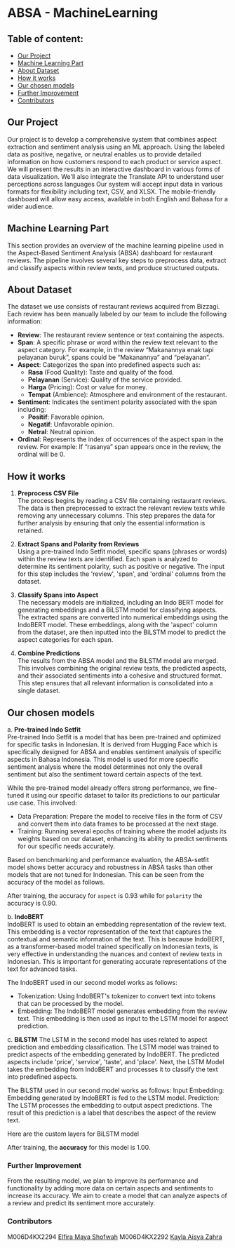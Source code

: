 # ABSA - MachineLearning
## **Table of content:**
- [Our Project](#item-one)
- [Machine Learning Part](#item-two)
- [About Dataset](#item-three)
- [How it works](#item-four)
- [Our chosen models](#item-five)
- [Further Improvement](#item-six)
- [Contributors](#item-seven)
  
<!-- headings -->
<a id="item-one"></a>
## Our Project
Our project is to develop a comprehensive system that combines aspect extraction and sentiment analysis using an ML approach. Using the labeled data as positive, negative, or neutral enables us to provide detailed information on how customers respond to each product or service aspect. We will present the results in an interactive dashboard in various forms of data visualization. We'll also integrate the Translate API to understand user perceptions across languages Our system will accept input data in various formats for flexibility including text, CSV, and XLSX. The mobile-friendly dashboard will allow easy access, available in both English and Bahasa for a wider audience. 

<a id="item-two"></a>
## Machine Learning Part
This section provides an overview of the machine learning pipeline used in the Aspect-Based Sentiment Analysis (ABSA) dashboard for restaurant reviews. The pipeline involves several key steps to preprocess data, extract and classify aspects within review texts, and produce structured outputs.

<a id="item-three"></a>
## About Dataset
The dataset we use consists of restaurant reviews acquired from Bizzagi. Each review has been manually labeled by our team to include the following information:
- **Review**: The restaurant review sentence or text containing the aspects.
- **Span**: A specific phrase or word within the review text relevant to the aspect category. For example, in the review “Makanannya enak tapi pelayanan buruk”, spans could be “Makanannya” and “pelayanan”.
- **Aspect**: Categorizes the span into predefined aspects such as:
  - **Rasa** (Food Quality): Taste and quality of the food.
  - **Pelayanan** (Service): Quality of the service provided.
  - **Harga** (Pricing): Cost or value for money.
  - **Tempat** (Ambience): Atmosphere and environment of the restaurant.
- **Sentiment**: Indicates the sentiment polarity associated with the span including:
  - **Positif**: Favorable opinion.
  - **Negatif**: Unfavorable opinion.
  - **Netral**: Neutral opinion.
- **Ordinal**: Represents the index of occurrences of the aspect span in the review. For example: If “rasanya” span appears once in the review, the ordinal will be 0.

<a id="item-four"></a>
## How it works
[](https://github.com/Bangkit-2024/ABSA_MachineLearning/blob/main/assets/How%20it%20works.png)

1. **Preprocess CSV File**  
  The process begins by reading a CSV file containing restaurant reviews. The data is then preprocessed to extract the relevant review texts while removing any unnecessary columns. This step prepares the data for further analysis by ensuring that only the essential information is retained.

2. **Extract Spans and Polarity from Reviews**  
  Using a pre-trained Indo Setfit model, specific spans (phrases or words) within the review texts are identified. Each span is analyzed to determine its sentiment polarity, such as positive or negative. The input for this step includes the 'review', 'span', and 'ordinal' columns from the dataset.

3. **Classify Spans into Aspect**  
  The necessary models are initialized, including an Indo BERT model for generating embeddings and a BiLSTM model for classifying aspects. The extracted spans are converted into numerical embeddings using the IndoBERT model. These embeddings, along with the 'aspect' column from the dataset, are then inputted into the BiLSTM model to predict the aspect categories for each span.

4. **Combine Predictions**  
The results from the ABSA model and the BiLSTM model are merged. This involves combining the original review texts, the predicted aspects, and their associated sentiments into a cohesive and structured format. This step ensures that all relevant information is consolidated into a single dataset.

<a id="item-five"></a>
## Our chosen models
a. **Pre-trained Indo Setfit**  
Pre-trained Indo Setfit is a model that has been pre-trained and optimized for specific tasks in Indonesian. It is derived from Hugging Face which is specifically designed for ABSA and enables sentiment analysis of specific aspects in Bahasa Indonesia. This model is used for more specific sentiment analysis where the model determines not only the overall sentiment but also the sentiment toward certain aspects of the text.

While the pre-trained model already offers strong performance, we fine-tuned it using our specific dataset to tailor its predictions to our particular use case. This involved:
  - Data Preparation: Prepare the model to receive files in the form of CSV and convert them into data frames to be processed at the next stage.
  - Training: Running several epochs of training where the model adjusts its weights based on our dataset, enhancing its ability to predict sentiments for our specific needs accurately.

Based on benchmarking and performance evaluation, the ABSA-setfit model shows better accuracy and robustness in ABSA tasks than other models that are not tuned for Indonesian. This can be seen from the accuracy of the model as follows.

After training, the accuracy for `aspect` is 0.93 while for `polarity` the accuracy is 0.90.

b. **IndoBERT**  
IndoBERT is used to obtain an embedding representation of the review text. This embedding is a vector representation of the text that captures the contextual and semantic information of the text. This is because IndoBERT, as a transformer-based model trained specifically on Indonesian texts, is very effective in understanding the nuances and context of review texts in Indonesian. This is important for generating accurate representations of the text for advanced tasks.

The IndoBERT used in our second model works as follows:
  - Tokenization: Using IndoBERT's tokenizer to convert text into tokens that can be processed by the model.
  - Embedding: The IndoBERT model generates embedding from the review text. This embedding is then used as input to the LSTM model for aspect prediction.

c. **BiLSTM**
The LSTM in the second model has uses related to aspect prediction and embedding classification. The LSTM model was trained to predict aspects of the embedding generated by IndoBERT. The predicted aspects include 'price', 'service', 'taste', and 'place'. Next, the LSTM Model takes the embedding from IndoBERT and processes it to classify the text into predefined aspects.

The BiLSTM used in our second model works as follows: 
Input Embedding: Embedding generated by IndoBERT is fed to the LSTM model.
Prediction: The LSTM processes the embedding to output aspect predictions. The result of this prediction is a label that describes the aspect of the review text.

Here are the custom layers for BiLSTM model
[](https://github.com/Bangkit-2024/ABSA_MachineLearning/blob/main/assets/BiLSTM%20stucture.png)

After training, the **accuracy** for this model is 1.00.
[](https://github.com/Bangkit-2024/ABSA_MachineLearning/blob/main/assets/BiLSTM%20confusion%20matrix.png)

<a id="item-six"></a>
### Further Improvement
From the resulting model, we plan to improve its performance and functionality by adding more data on certain aspects and sentiments to increase its accuracy. We aim to create a model that can analyze aspects of a review and predict its sentiment more accurately.

<a id="item-seven"></a>
### Contributors
M006D4KX2294 [Elfira Maya Shofwah](https://github.com/elfirams)
M006D4KX2292 [Kayla Aisya Zahra](https://github.com/kaylaisya)
